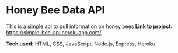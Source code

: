 # Honey Bee Data API
This is a simple api to pull information on honey bees
**Link to project:** https://simple-bee-api.herokuapp.com/

**Tech used:** HTML, CSS, JavaScript, Node.js, Express, Heroku

